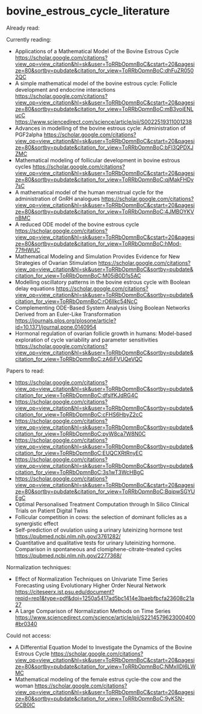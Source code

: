 # bovine_estrous_cycle_literature


Already read:

Currently reading:
* Applications of a Mathematical Model of the Bovine Estrous Cycle
  https://scholar.google.com/citations?view_op=view_citation&hl=sk&user=ToRRbOpmnBoC&cstart=20&pagesize=80&sortby=pubdate&citation_for_view=ToRRbOpmnBoC:dhFuZR0502QC
* A simple mathematical model of the bovine estrous cycle: Follicle development and endocrine interactions
  https://scholar.google.com/citations?view_op=view_citation&hl=sk&user=ToRRbOpmnBoC&cstart=20&pagesize=80&sortby=pubdate&citation_for_view=ToRRbOpmnBoC:mB3voiENLucC
  https://www.sciencedirect.com/science/article/pii/S0022519311001238
* Advances in modelling of the bovine estrous cycle: Administration of PGF2alpha
  https://scholar.google.com/citations?view_op=view_citation&hl=sk&user=ToRRbOpmnBoC&cstart=20&pagesize=80&sortby=pubdate&citation_for_view=ToRRbOpmnBoC:bFI3QPDXJZMC
* Mathematical modeling of follicular development in bovine estrous cycles
  https://scholar.google.com/citations?view_op=view_citation&hl=sk&user=ToRRbOpmnBoC&cstart=20&pagesize=80&sortby=pubdate&citation_for_view=ToRRbOpmnBoC:qjMakFHDy7sC
* A mathematical model of the human menstrual cycle for the administration of GnRH analogues
  https://scholar.google.com/citations?view_op=view_citation&hl=sk&user=ToRRbOpmnBoC&cstart=20&pagesize=80&sortby=pubdate&citation_for_view=ToRRbOpmnBoC:4JMBOYKVnBMC
* A reduced ODE model of the bovine estrous cycle
  https://scholar.google.com/citations?view_op=view_citation&hl=sk&user=ToRRbOpmnBoC&cstart=20&pagesize=80&sortby=pubdate&citation_for_view=ToRRbOpmnBoC:hMod-77fHWUC
* Mathematical Modeling and Simulation Provides Evidence for New Strategies of Ovarian Stimulation
  https://scholar.google.com/citations?view_op=view_citation&hl=sk&user=ToRRbOpmnBoC&sortby=pubdate&citation_for_view=ToRRbOpmnBoC:M05iB0D1s5AC
* Modelling oscillatory patterns in the bovine estrous cycle with Boolean delay equations
  https://scholar.google.com/citations?view_op=view_citation&hl=sk&user=ToRRbOpmnBoC&sortby=pubdate&citation_for_view=ToRRbOpmnBoC:rO6llkc54NcC
* Complementing ODE-Based System Analysis Using Boolean Networks Derived from an Euler-Like Transformation
  https://journals.plos.org/plosone/article?id=10.1371/journal.pone.0140954
* Hormonal regulation of ovarian follicle growth in humans: Model-based exploration of cycle variability and parameter sensitivities
  https://scholar.google.com/citations?view_op=view_citation&hl=sk&user=ToRRbOpmnBoC&sortby=pubdate&citation_for_view=ToRRbOpmnBoC:zA6iFVUQeVQC


Papers to read:
* https://scholar.google.com/citations?view_op=view_citation&hl=sk&user=ToRRbOpmnBoC&sortby=pubdate&citation_for_view=ToRRbOpmnBoC:dfsIfKJdRG4C
* https://scholar.google.com/citations?view_op=view_citation&hl=sk&user=ToRRbOpmnBoC&sortby=pubdate&citation_for_view=ToRRbOpmnBoC:cFHS6HbyZ2cC
* https://scholar.google.com/citations?view_op=view_citation&hl=sk&user=ToRRbOpmnBoC&sortby=pubdate&citation_for_view=ToRRbOpmnBoC:pyW8ca7W8N0C
* https://scholar.google.com/citations?view_op=view_citation&hl=sk&user=ToRRbOpmnBoC&sortby=pubdate&citation_for_view=ToRRbOpmnBoC:EUQCXRtRnyEC
* https://scholar.google.com/citations?view_op=view_citation&hl=sk&user=ToRRbOpmnBoC&sortby=pubdate&citation_for_view=ToRRbOpmnBoC:3s1wT3WcHBgC
* https://scholar.google.com/citations?view_op=view_citation&hl=sk&user=ToRRbOpmnBoC&cstart=20&pagesize=80&sortby=pubdate&citation_for_view=ToRRbOpmnBoC:BqipwSGYUEgC
* Optimal Personalised Treatment Computation through In Silico Clinical Trials on Patient Digital Twins
* Follicular competition in cows: the selection of dominant follicles as a synergistic effect
* Self-prediction of ovulation using a urinary luteinizing hormone test
  https://pubmed.ncbi.nlm.nih.gov/3761282/
* Quantitative and qualitative tests for urinary luteinizing hormone. Comparison in spontaneous and clomiphene-citrate-treated cycles
  https://pubmed.ncbi.nlm.nih.gov/2277368/


Normalization techniques:
 * Effect of Normalization Techniques on Univariate Time Series Forecasting using Evolutionary Higher Order Neural Network
   https://citeseerx.ist.psu.edu/document?repid=rep1&type=pdf&doi=1250a5417ad5bc1414e3baebfbcfa23608c21a27
 * A Large Comparison of Normalization Methods on Time Series
   https://www.sciencedirect.com/science/article/pii/S2214579623000400#br0340


Could not access:
* A Differential Equation Model to Investigate the Dynamics of the Bovine Estrous Cycle
  https://scholar.google.com/citations?view_op=view_citation&hl=sk&user=ToRRbOpmnBoC&cstart=20&pagesize=80&sortby=pubdate&citation_for_view=ToRRbOpmnBoC:NMxIlDl6LWMC
* Mathematical modeling of the female estrus cycle-the cow and the woman
  https://scholar.google.com/citations?view_op=view_citation&hl=sk&user=ToRRbOpmnBoC&cstart=20&pagesize=80&sortby=pubdate&citation_for_view=ToRRbOpmnBoC:9yKSN-GCB0IC
